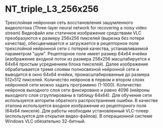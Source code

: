 # NT_triple_L3_256x256
Трехслойная нейронная сеть восстановления зашумленного видеопотока (Three-layer neural network for recovering a noisy video stream)
Видеофайл или статичное изображение средствами VLC преобразуются к размеру 256x256 пикселей (вырезка без потери качества), обесцвечивается и загружается в рецепторное поле трехслойной нейронной сети с потерей качества, устанавливаемой параметром "шум". Рецепторное поле имеет размер 64x64 ячейки (изображение входной поток из размера 256х256 масштабируется к 64х64 простым усреднением блока пикселей). Далее изображение обрабатывается тремя слоями полносвязной нейронной сети и выводится в окно 64х64 ячейки, промасштабированные до размера 512х512 пикселей. Количество нейронов в первом и втором слоях нейронной сети можно задать программно (1-1000). Количество нейронов выходного слоя сети фиксировано и равно 4096 (нейроны выходного слоя сгруппированы в таблицу 64х64). Для обучения сети используется алгоритм обратного распространения ошибки. В качестве эталона используется входное изображение из рецепторного поля (64х64 пикселя).
Для работы необходим установленный VLC-плеер (используется для открытия видео-файлов). В операционной системе Windows VLC обязательно 32-битный.
